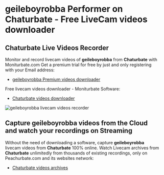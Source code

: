 # geileboyrobba Performer on Chaturbate - Free LiveCam videos downloader

## Chaturbate Live Videos Recorder

Monitor and record livecam videos of **geileboyrobba** from **Chaturbate** with Moniturbate.com
Get a premium trial for free by just and only registering with your Email address:
* [geileboyrobba Premium videos downloader](https://moniturbate.com/request-demo-licence-key.html)

Free livecam videos downloader - Moniturbate Software:
* [Chaturbate videos downloader](https://moniturbate.com/moniturbate-download-software.html)

![geileboyrobba livecam videos recorder](https://peachurnet.com/templates/moniturbate-software.png)


## Capture geileboyrobba videos from the Cloud and watch your recordings on Streaming

Without the need of downloading a software, capture **geileboyrobba** livecam videos from **Chaturbate** 100% online.
Watch Livecam archives from **Chaturbate** unlimitedly from thousands of existing recordings, only on Peachurbate.com and its websites network:
* [Chaturbate videos archives](https://peachurnet.com/)